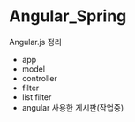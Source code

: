 # Angular_Spring

Angular.js 정리

* app
* model
* controller
* filter
* list filter
* angular 사용한 게시판(작업중)

